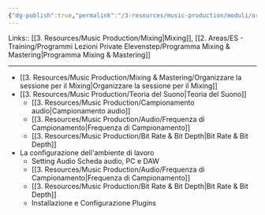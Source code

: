 ```yaml
---
{"dg-publish":true,"permalink":"/3-resources/music-production/moduli/organizzazione-e-settaggio-modulo/"}
---
```


Links:: [[3. Resources/Music Production/Mixing\|Mixing]], [[2. Areas/ES - Training/Programmi Lezioni Private Elevenstep/Programma Mixing & Mastering\|Programma Mixing & Mastering]]

---

- [[3. Resources/Music Production/Mixing & Mastering/Organizzare la sessione per il Mixing\|Organizzare la sessione per il Mixing]]
- [[3. Resources/Music Production/Teoria del Suono\|Teoria del Suono]]
	- [[3. Resources/Music Production/Campionamento audio\|Campionamento audio]]
	- [[3. Resources/Music Production/Audio/Frequenza di Campionamento\|Frequenza di Campionamento]]
	- [[3. Resources/Music Production/Bit Rate & Bit Depth\|Bit Rate & Bit Depth]]
- La configurazione dell'ambiente di lavoro
	- Setting Audio Scheda audio, PC e DAW
	- [[3. Resources/Music Production/Audio/Frequenza di Campionamento\|Frequenza di Campionamento]]
	- [[3. Resources/Music Production/Bit Rate & Bit Depth\|Bit Rate & Bit Depth]]
	- Installazione e Configurazione Plugins

